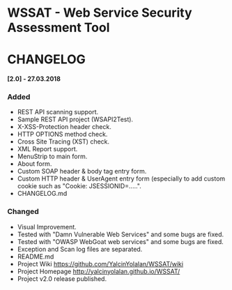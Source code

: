 # WSSAT - Web Service Security Assessment Tool
# CHANGELOG

**[2.0] - 27.03.2018**
### Added
- REST API scanning support.
- Sample REST API project (WSAPI2Test).
- X-XSS-Protection header check.
- HTTP OPTIONS method check.
- Cross Site Tracing (XST) check.
- XML Report support.
- MenuStrip to main form.
- About form.
- Custom SOAP header & body tag entry form.
- Custom HTTP header & UserAgent entry form (especially to add custom cookie such as "Cookie: JSESSIONID=.....".
- CHANGELOG.md

### Changed
- Visual Improvement.
- Tested with "Damn Vulnerable Web Services" and some bugs are fixed.
- Tested with "OWASP WebGoat web services" and some bugs are fixed.
- Exception and Scan log files are separated.
- README.md
- Project Wiki https://github.com/YalcinYolalan/WSSAT/wiki
- Project Homepage http://yalcinyolalan.github.io/WSSAT/
- Project v2.0 release published.
